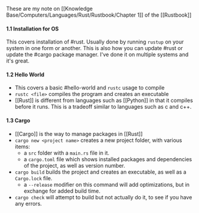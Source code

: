 
These are my note on [[Knowledge Base/Computers/Languages/Rust/Rustbook/Chapter 1]] of the [[Rustbook]]


#### 1.1 Installation for OS

This covers installation of #rust. Usually done by running `rustup` on your system in one form  or another. This is also how you can update #rust or update the #cargo package manager. I've done it on multiple systems and it's great.

#### 1.2 Hello World

- This covers a basic #hello-world and `rustc` usage to compile
- `rustc <file>` compiles the program and creates an executable
-  [[Rust]] is different from languages such as [[Python]] in that it compiles before it runs. This is a tradeoff similar to languages such as c and c++.

#### 1.3  Cargo

- [[Cargo]] is the way to manage packages in [[Rust]]
- `cargo new <project name>` creates a new project folder, with various items:
	- a `src` folder with a `main.rs` file in it.
	- a `cargo.toml` file which shows installed packages and dependencies of the project, as well as version number.
- `cargo build` builds the project and creates an executable, as well as a `Cargo.lock` file.
	- a `--release` modifier on this command will add optimizations, but in exchange for added build time.
- `cargo check` will attempt to build but not actually do it, to see if you have any errors.

